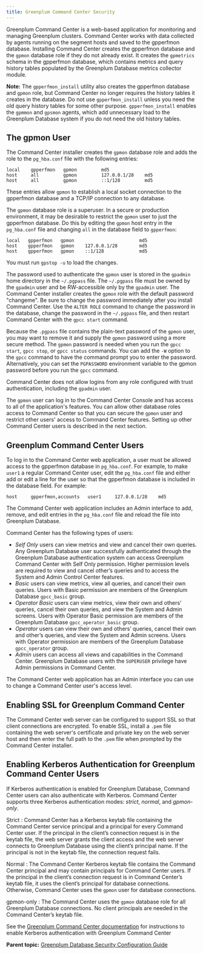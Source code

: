 ```yaml
---
title: Greenplum Command Center Security 
---
```


Greenplum Command Center is a web-based application for monitoring and managing Greenplum clusters. Command Center works with data collected by agents running on the segment hosts and saved to the gpperfmon database. Installing Command Center creates the gpperfmon database and the `gpmon` database role if they do not already exist. It creates the `gpmetrics` schema in the gpperfmon database, which contains metrics and query history tables populated by the Greenplum Database metrics collector module.

**Note:** The `gpperfmon_install` utility also creates the gpperfmon database and `gpmon` role, but Command Center no longer requires the history tables it creates in the database. Do not use `gpperfmon_install` unless you need the old query history tables for some other purpose. `gpperfmon_install` enables the `gpmmon` and `gpsmon` agents, which add unnecessary load to the Greenplum Database system if you do not need the old history tables.

## <a id="gpmon"></a>The gpmon User 

The Command Center installer creates the `gpmon` database role and adds the role to the `pg_hba.conf` file with the following entries:

```
local    gpperfmon   gpmon         md5
host     all         gpmon         127.0.0.1/28    md5
host     all         gpmon         ::1/128         md5
```

These entries allow `gpmon` to establish a local socket connection to the gpperfmon database and a TCP/IP connection to any database.

The `gpmon` database role is a superuser. In a secure or production environment, it may be desirable to restrict the `gpmon` user to just the gpperfmon database. Do this by editing the `gpmon` host entry in the `pg_hba.conf` file and changing `all` in the database field to `gpperfmon`:

```
local   gpperfmon   gpmon                        md5
host    gpperfmon   gpmon    127.0.0.1/28        md5
host    gpperfmon   gpmon    ::1/128             md5
```

You must run `gpstop -u` to load the changes.

The password used to authenticate the `gpmon` user is stored in the `gpadmin` home directory in the `~/.pgpass` file. The `~/.pgpass` file must be owned by the `gpadmin` user and be RW-accessible only by the `gpadmin` user. The Command Center installer creates the `gpmon` role with the default password "changeme". Be sure to change the password immediately after you install Command Center. Use the `ALTER ROLE` command to change the password in the database, change the password in the `~/.pgpass` file, and then restart Command Center with the `gpcc start` command.

Because the `.pgpass` file contains the plain-text password of the `gpmon` user, you may want to remove it and supply the `gpmon` password using a more secure method. The `gpmon` password is needed when you run the `gpcc start`, `gpcc stop`, or `gpcc status` commands. You can add the `-W` option to the `gpcc` command to have the command prompt you to enter the password. Alternatively, you can set the `PGPASSWORD` environment variable to the gpmon password before you run the `gpcc` command.

Command Center does not allow logins from any role configured with trust authentication, including the `gpadmin` user.

The `gpmon` user can log in to the Command Center Console and has access to all of the application's features. You can allow other database roles access to Command Center so that you can secure the `gpmon` user and restrict other users' access to Command Center features. Setting up other Command Center users is described in the next section.

## <a id="gpccusers"></a>Greenplum Command Center Users 

To log in to the Command Center web application, a user must be allowed access to the gpperfmon database in `pg_hba.conf`. For example, to make `user1` a regular Command Center user, edit the `pg_hba.conf` file and either add or edit a line for the user so that the gpperfmon database is included in the database field. For example:

```
host     gpperfmon,accounts   user1     127.0.0.1/28    md5
```

The Command Center web application includes an Admin interface to add, remove, and edit entries in the `pg_hba.conf` file and reload the file into Greenplum Database.

Command Center has the following types of users:

-   *Self Only* users can view metrics and view and cancel their own queries. Any Greenplum Database user successfully authenticated through the Greenplum Database authentication system can access Greenplum Command Center with Self Only permission. Higher permission levels are required to view and cancel other’s queries and to access the System and Admin Control Center features.
-   *Basic* users can view metrics, view all queries, and cancel their own queries. Users with Basic permission are members of the Greenplum Database `gpcc_basic` group.
-   *Operator Basic* users can view metrics, view their own and others’ queries, cancel their own queries, and view the System and Admin screens. Users with Operator Basic permission are members of the Greenplum Database `gpcc_operator_basic` group.
-   *Operator* users can view their own and others’ queries, cancel their own and other’s queries, and view the System and Admin screens. Users with Operator permission are members of the Greenplum Database `gpcc_operator` group.
-   *Admin* users can access all views and capabilities in the Command Center. Greenplum Database users with the `SUPERUSER` privilege have Admin permissions in Command Center.

The Command Center web application has an Admin interface you can use to change a Command Center user's access level.

## <a id="sslgpcc"></a>Enabling SSL for Greenplum Command Center 

The Command Center web server can be configured to support SSL so that client connections are encrypted. To enable SSL, install a `.pem` file containing the web server's certificate and private key on the web server host and then enter the full path to the `.pem` file when prompted by the Command Center installer.

## <a id="kerbgpcc"></a>Enabling Kerberos Authentication for Greenplum Command Center Users 

If Kerberos authentication is enabled for Greenplum Database, Command Center users can also authenticate with Kerberos. Command Center supports three Kerberos authentication modes: *strict*, *normal*, and *gpmon-only*.

Strict
:   Command Center has a Kerberos keytab file containing the Command Center service principal and a principal for every Command Center user. If the principal in the client’s connection request is in the keytab file, the web server grants the client access and the web server connects to Greenplum Database using the client’s principal name. If the principal is not in the keytab file, the connection request fails.

Normal
:   The Command Center Kerberos keytab file contains the Command Center principal and may contain principals for Command Center users. If the principal in the client’s connection request is in Command Center’s keytab file, it uses the client’s principal for database connections. Otherwise, Command Center uses the `gpmon` user for database connections.

gpmon-only
:   The Command Center uses the `gpmon` database role for all Greenplum Database connections. No client principals are needed in the Command Center’s keytab file.

See the [Greenplum Command Center documentation](http://gpcc.docs.pivotal.io) for instructions to enable Kerberos authentication with Greenplum Command Center

**Parent topic:** [Greenplum Database Security Configuration Guide](../topics/preface.html)


